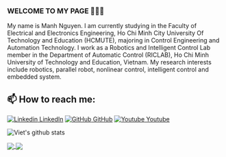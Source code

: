 ### WELCOME TO MY PAGE 👋👋👋
My name is Manh Nguyen. I am currently studying in the Faculty of Electrical and Electronics Engineering, Ho Chi Minh City University Of Technology and Education (HCMUTE), majoring in Control Engineering and Automation Technology. I work as a Robotics and Intelligent Control Lab member in the Department of Automatic Control (RICLAB), Ho Chi Minh University of Technology and Education, Vietnam. My research interests include robotics, parallel robot, nonlinear control, intelligent control and embedded system.<br>
## 📫 How to reach me: 


[![Linkedin](https://i.stack.imgur.com/gVE0j.png) LinkedIn](https://www.linkedin.com/in/manh-nguyen-2k1/) [![GitHub](https://i.stack.imgur.com/tskMh.png) GitHub](https://github.com/Manh-2k1) [![Youtube](https://github.com/uvipen/introduction/blob/main/Youtube.png) Youtube](https://www.youtube.com/c/MạnhDragon)



![Viet's github stats](https://github-readme-stats-git-masterrstaa-rickstaa.vercel.app/api?username=Manh-2k1&show_icons=true&theme=tokyonight&hide=contribs,prs,issues)

<a href="https://github.com/Manh-2k1/Manh-2k1">
  <img align="center" src="https://github-readme-stats.anuraghazra1.vercel.app/api/pin/?username=Manh-2k1&repo=Manh-2k1&theme=radical" />
</a>    

<a href="[https://github.com/Manh-2k1/Manh-2k1](https://github.com/Manh-2k1/DKTM)">
  <img align="center" src="https://github-readme-stats.anuraghazra1.vercel.app/api/pin/?username=Manh-2k1&repo=DKTM&theme=radical" />
</a>
